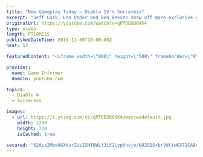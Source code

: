 ```yaml
---
title: "New Gameplay Today – Diablo IV's Sorceress"
excerpt: "Jeff Cork, Leo Vader and Ben Reeves show off more exclusive gameplay of Diablo IV, which can be viewed without commentary at ..."
originalUrl: https://youtube.com/watch?v=qPTOEGU04X4
type: video
length: PT10M22S
publishedDateTime: 2019-11-06T18:00:06Z
heat: 52

featuredContent: "<iframe width=\"800\" height=\"500\" frameborder=\"0\" src=\"https://www.youtube.com/embed/qPTOEGU04X4\" allow=\"accelerometer; autoplay; encrypted-media; gyroscope; picture-in-picture\" allowfullscreen></iframe>"

provider:
  name: Game Informer
  domain: youtube.com

topics:
  - Diablo 4
  - Sorceress

images:
  - url: https://i.ytimg.com/vi/qPTOEGU04X4/maxresdefault.jpg
    width: 1280
    height: 720
    isCached: true

secured: "62Asz2Mbe0GXKarZisIXHI0WLfJLVJLypVhvjo/NU2DQS+brVdttwK371CA8AjumW5KH86sM9AaAkmIr+anfp/VaXjYgmuRiYrhI577pDlyva+5B/r7Bb8JDLy3ngU/+9wIr2p7F48AMCjOFRmriPSjWYZ/7CzphlQKpKA3t1eHrJ4JOBgRZJjd2Syi6AzjMZJuGCc2g4EM9iWDyVKMYL1zXEDzEOLEp+g9aWErH9EuqbJ9HepY18LZZWcX+Isis/JRwGeUvA3n4+fE9r2nFhDE1LkPaRMGKUsSpGWxiAJ/FLxb8NFv/rHdom/iP5Ww0H0MWIaQcRvhFon2HfHcSXTJQ9f/grEjh/FzX5ciCuSLCZmqDcMorH5hSLCZKBAM0Rk7+NAPgh9lXCwagBqfPtpizlTtEN8RuXTaZQ0e+regHoeHGB2ad8+wZDRjNbF4i;zd6IqHLzJi9gk4Rab+ifug=="
---
```


